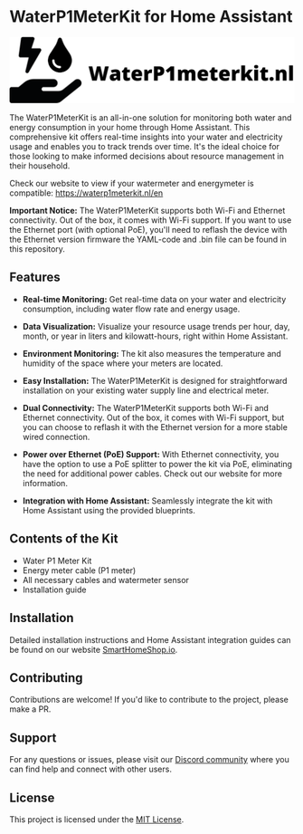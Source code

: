 # WaterP1MeterKit for Home Assistant

![WaterP1MeterKit Logo](images/waterp1meterkit-logo.png)

The WaterP1MeterKit is an all-in-one solution for monitoring both water and energy consumption in your home through Home Assistant. This comprehensive kit offers real-time insights into your water and electricity usage and enables you to track trends over time. It's the ideal choice for those looking to make informed decisions about resource management in their household.

Check our website to view if your watermeter and energymeter is compatible: https://waterp1meterkit.nl/en

**Important Notice:** The WaterP1MeterKit supports both Wi-Fi and Ethernet connectivity. Out of the box, it comes with Wi-Fi support. If you want to use the Ethernet port (with optional PoE), you'll need to reflash the device with the Ethernet version firmware the YAML-code and .bin file can be found in this repository.

## Features

- **Real-time Monitoring:** Get real-time data on your water and electricity consumption, including water flow rate and energy usage.

- **Data Visualization:** Visualize your resource usage trends per hour, day, month, or year in liters and kilowatt-hours, right within Home Assistant.

- **Environment Monitoring:** The kit also measures the temperature and humidity of the space where your meters are located.

- **Easy Installation:** The WaterP1MeterKit is designed for straightforward installation on your existing water supply line and electrical meter.

- **Dual Connectivity:** The WaterP1MeterKit supports both Wi-Fi and Ethernet connectivity. Out of the box, it comes with Wi-Fi support, but you can choose to reflash it with the Ethernet version for a more stable wired connection.

- **Power over Ethernet (PoE) Support:** With Ethernet connectivity, you have the option to use a PoE splitter to power the kit via PoE, eliminating the need for additional power cables. Check out our website for more information.

- **Integration with Home Assistant:** Seamlessly integrate the kit with Home Assistant using the provided blueprints.

## Contents of the Kit

- Water P1 Meter Kit
- Energy meter cable (P1 meter)
- All necessary cables and watermeter sensor
- Installation guide

## Installation

Detailed installation instructions and Home Assistant integration guides can be found on our website [SmartHomeShop.io](https://smarthomeshop.io/en).

## Contributing

Contributions are welcome! If you'd like to contribute to the project, please make a PR.

## Support

For any questions or issues, please visit our [Discord community](https://smarthomeshop.io/discord) where you can find help and connect with other users.

## License

This project is licensed under the [MIT License](LICENSE).
